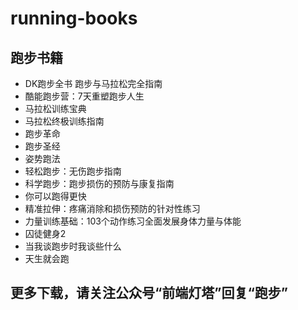 # running-books
## 跑步书籍

- DK跑步全书  跑步与马拉松完全指南
- 酷能跑步营：7天重塑跑步人生
- 马拉松训练宝典
- 马拉松终极训练指南
- 跑步革命
- 跑步圣经
- 姿势跑法
- 轻松跑步：无伤跑步指南
- 科学跑步：跑步损伤的预防与康复指南
- 你可以跑得更快
- 精准拉伸：疼痛消除和损伤预防的针对性练习
- 力量训练基础：103个动作练习全面发展身体力量与体能
- 囚徒健身2
- 当我谈跑步时我谈些什么
- 天生就会跑



## 更多下载，请关注公众号“**前端灯塔**”回复“跑步”